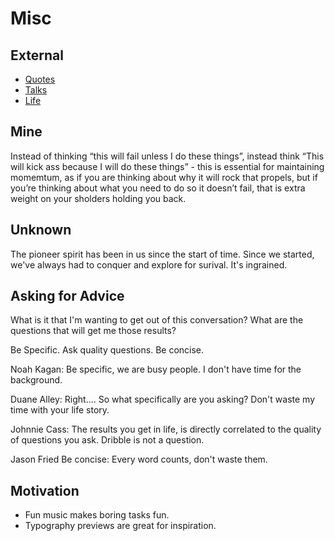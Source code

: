 # Misc

## External

- [Quotes](https://workflowy.com/s/JTKhVQ7Svs)
- [Talks](https://workflowy.com/s/ygU3Xmfe3u)
- [Life](https://workflowy.com/s/1436cd9c-71bd-7cf2-fc33-f9a6ab4fc169)


## Mine

Instead of thinking “this will fail unless I do these things”, instead think “This will kick ass because I will do these things” - this is essential for maintaining momemtum, as if you are thinking about why it will rock that propels, but if you’re thinking about what you need to do so it doesn’t fail, that is extra weight on your sholders holding you back.


## Unknown

The pioneer spirit has been in us since the start of time. Since we started, we've always had to conquer and explore for surival. It's ingrained.



## Asking for Advice

What is it that I'm wanting to get out of this conversation? What are the questions that will get me those results?

Be Specific. Ask quality questions. Be concise.

Noah Kagan: Be specific, we are busy people. I don't have time for the background.

Duane Alley: Right…. So what specifically are you asking? Don't waste my time with your life story.

Johnnie Cass: The results you get in life, is directly correlated to the quality of questions you ask. Dribble is not a question.

Jason Fried Be concise:  Every word counts, don't waste them.


## Motivation

- Fun music makes boring tasks fun.
- Typography previews are great for inspiration.
